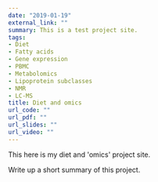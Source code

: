 ```yaml
---
date: "2019-01-19" 
external_link: ""
summary: This is a test project site. 
tags:
- Diet
- Fatty acids
- Gene expression
- PBMC
- Metabolomics
- Lipoprotein subclasses
- NMR
- LC-MS
title: Diet and omics
url_code: ""
url_pdf: ""
url_slides: ""
url_video: ""
---
```


This here is my diet and 'omics' project site. 

Write up a short summary of this project. 
